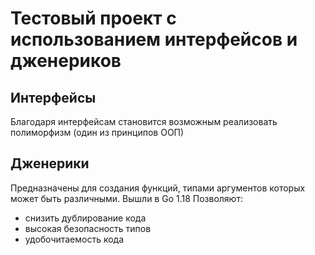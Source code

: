 # Тестовый проект с использованием интерфейсов и дженериков
## Интерфейсы
Благодаря интерфейсам становится возможным реализовать полиморфизм (один из принципов ООП)

## Дженерики
Предназначены для создания функций, типами аргументов которых может быть различными. Вышли в Go 1.18
Позволяют:  
 - снизить дублирование кода
 - высокая безопасность типов
 - удобочитаемость кода